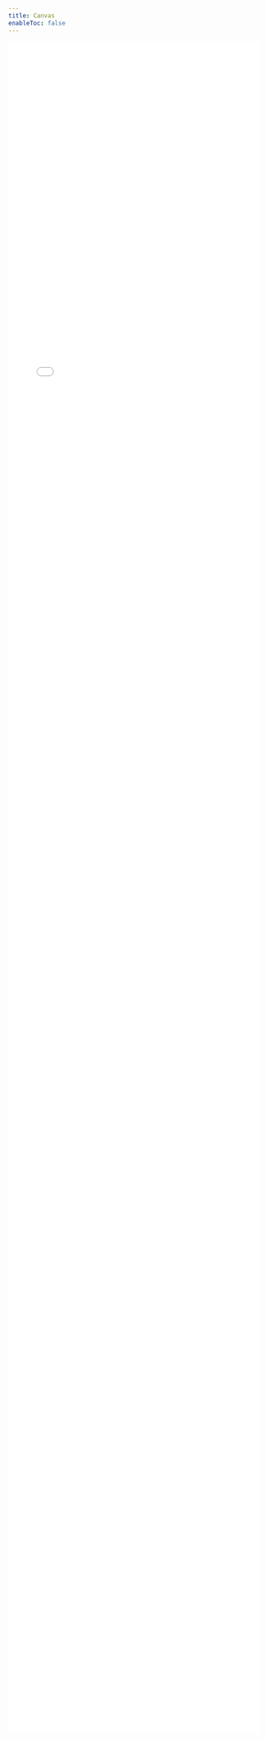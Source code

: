 ```yaml
---
title: Canvas
enableToc: false
---
```

<iframe src="/jsoncanvas/index.html" style="width:100%; height:85vh; border:none;"></iframe>